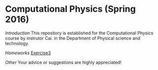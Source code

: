 # **Computational Physics (Spring 2016)**

*Introduction*
     This repository is established for the Computational Physics course by instrutor Cai. in the Department of Physical science and technology. 
   
*Homeworks*
     [Exercise3](https://github.com/endeavor19/computationalphysics_N2013301020025/blob/master/exercise/Exercise3) 
   
*Other*
     Your advice or suggestions are highly appreciated!
